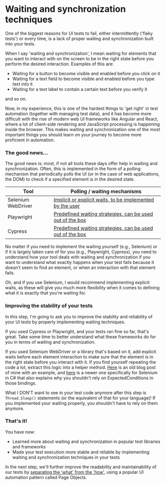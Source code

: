 # Waiting and synchronization techniques

One of the biggest reasons for UI tests to fail, either intermittently ('flaky tests') or every time, is a lack of proper waiting and synchronization built into your tests.

When I say 'waiting and synchronization', I mean waiting for elements that you want to interact with on the screen to be in the right state before you perform the desired interaction. Examples of this are:

* Waiting for a button to become visible and enabled before you click on it
* Waiting for a text field to become visible and enabled before you type text into it
* Waiting for a text label to contain a certain text before you verify it

and so on.

Now, in my experience, this is one of the hardest things to 'get right' in test automation (together with managing test data), and it has become more difficult with the rise of modern web UI frameworks like Angular and React, where a lot of client-side rendering and JavaScript processing is happening inside the browser. This makes waiting and synchronization one of the most important things you should learn on your journey to become more proficient in automation.

### The good news...

The good news is: most, if not all tools these days offer help in waiting and synchronization. Often, this is implemented in the form of a polling mechanism that periodically polls the UI (or in the case of web applications, the DOM) to check if a specified element is in the desired state.

| Tool | Polling / waiting mechanisms |
| ---- | ---------------------------- |
| Selenium WebDriver | [Implicit or explicit waits, to be implemented by the user](https://www.selenium.dev/documentation/webdriver/waits/) |
| Playwright | [Predefined waiting strategies, can be used out of the box](https://playwright.dev/docs/actionability) |
| Cypress | [Predefined waiting strategies, can be used out of the box](https://docs.cypress.io/guides/core-concepts/interacting-with-elements#Actionability) |

No matter if you need to implement the waiting yourself (e.g., Selenium) or if it is largely taken care of for you (e.g., Playwright, Cypress), you need to understand how your tool deals with waiting and synchronization if you want to understand what exactly happens when your test fails because it doesn't seem to find an element, or when an interaction with that element fails.

Oh, and if you use Selenium, I would recommend implementing explicit waits, as these will give you much more flexibility when it comes to defining what it is exactly that you're waiting for.

### Improving the stability of your tests

In this step, I'm going to ask you to improve the stability and reliability of your UI tests by properly implementing waiting techniques.

If you used Cypress or Playwright, and your tests ran fine so far, that's great. Take some time to better understand what these frameworks do for you in terms of waiting and synchronization.

If you used Selenium WebDriver or a library that's based on it, add explicit waits before each element interaction to make sure that the element is in the right state before you interact with it. If you find yourself repeating the code a lot, extract this logic into a helper method. [Here](https://www.ontestautomation.com/using-wrapper-methods-for-better-error-handling-in-selenium/) is an old blog post of mine with an example, and [here](https://www.ontestautomation.com/on-no-longer-wanting-to-depend-on-expectedconditions-in-my-c-selenium-webdriver-tests/) is a newer one specifically for Selenium in C# that also explains why you shouldn't rely on ExpectedConditions in those bindings.

What I DON'T want to see in your test code anymore after this step is `Thread.Sleep()` statements (or the equivalent of that for your language)! If you implemented your waiting properly, you shouldn't have to rely on them anymore.

### That's it!

You have now:

* Learned more about waiting and synchronization in popular test libraries and frameworks
* Made your test execution more stable and reliable by implementing waiting and synchronization techniques in your tests

In the next step, we'll further improve the readability and maintainability of our tests by [separating the 'what' from the 'how'](12-separating-the-what-from-the-how.md), using a popular UI automation pattern called Page Objects.